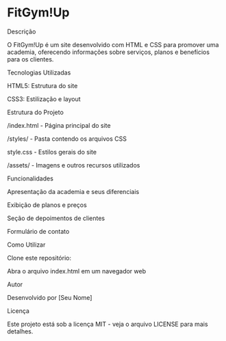 # FitGym!Up

Descrição

O FitGym!Up é um site desenvolvido com HTML e CSS para promover uma academia, oferecendo informações sobre serviços, planos e benefícios para os clientes.

Tecnologias Utilizadas

HTML5: Estrutura do site

CSS3: Estilização e layout

Estrutura do Projeto

/index.html - Página principal do site

/styles/ - Pasta contendo os arquivos CSS

style.css - Estilos gerais do site

/assets/ - Imagens e outros recursos utilizados

Funcionalidades

Apresentação da academia e seus diferenciais

Exibição de planos e preços

Seção de depoimentos de clientes

Formulário de contato

Como Utilizar

Clone este repositório:

Abra o arquivo index.html em um navegador web

Autor

Desenvolvido por [Seu Nome]

Licença

Este projeto está sob a licença MIT - veja o arquivo LICENSE para mais detalhes.



